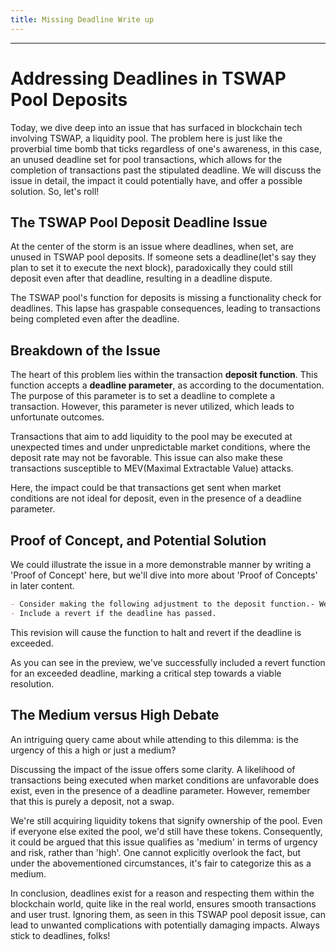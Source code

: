 ```yaml
---
title: Missing Deadline Write up
---
```




---

# Addressing Deadlines in TSWAP Pool Deposits

Today, we dive deep into an issue that has surfaced in blockchain tech involving TSWAP, a liquidity pool. The problem here is just like the proverbial time bomb that ticks regardless of one's awareness, in this case, an unused deadline set for pool transactions, which allows for the completion of transactions past the stipulated deadline. We will discuss the issue in detail, the impact it could potentially have, and offer a possible solution. So, let's roll!

## The TSWAP Pool Deposit Deadline Issue

At the center of the storm is an issue where deadlines, when set, are unused in TSWAP pool deposits. If someone sets a deadline(let's say they plan to set it to execute the next block), paradoxically they could still deposit even after that deadline, resulting in a deadline dispute.

The TSWAP pool's function for deposits is missing a functionality check for deadlines. This lapse has graspable consequences, leading to transactions being completed even after the deadline.

## Breakdown of the Issue

The heart of this problem lies within the transaction **deposit function**. This function accepts a **deadline parameter**, as according to the documentation. The purpose of this parameter is to set a deadline to complete a transaction. However, this parameter is never utilized, which leads to unfortunate outcomes.

Transactions that aim to add liquidity to the pool may be executed at unexpected times and under unpredictable market conditions, where the deposit rate may not be favorable. This issue can also make these transactions susceptible to MEV(Maximal Extractable Value) attacks.

Here, the impact could be that transactions get sent when market conditions are not ideal for deposit, even in the presence of a deadline parameter.

## Proof of Concept, and Potential Solution

We could illustrate the issue in a more demonstrable manner by writing a 'Proof of Concept' here, but we'll dive into more about 'Proof of Concepts' in later content.

```markdown
- Consider making the following adjustment to the deposit function.- We'll grab this entire function here:
- Include a revert if the deadline has passed.
```

This revision will cause the function to halt and revert if the deadline is exceeded.

As you can see in the preview, we've successfully included a revert function for an exceeded deadline, marking a critical step towards a viable resolution.

## The Medium versus High Debate

An intriguing query came about while attending to this dilemma: is the urgency of this a high or just a medium?

Discussing the impact of the issue offers some clarity. A likelihood of transactions being executed when market conditions are unfavorable does exist, even in the presence of a deadline parameter. However, remember that this is purely a deposit, not a swap.

We're still acquiring liquidity tokens that signify ownership of the pool. Even if everyone else exited the pool, we'd still have these tokens. Consequently, it could be argued that this issue qualifies as 'medium' in terms of urgency and risk, rather than 'high'. One cannot explicitly overlook the fact, but under the abovementioned circumstances, it's fair to categorize this as a medium.

In conclusion, deadlines exist for a reason and respecting them within the blockchain world, quite like in the real world, ensures smooth transactions and user trust. Ignoring them, as seen in this TSWAP pool deposit issue, can lead to unwanted complications with potentially damaging impacts. Always stick to deadlines, folks!
